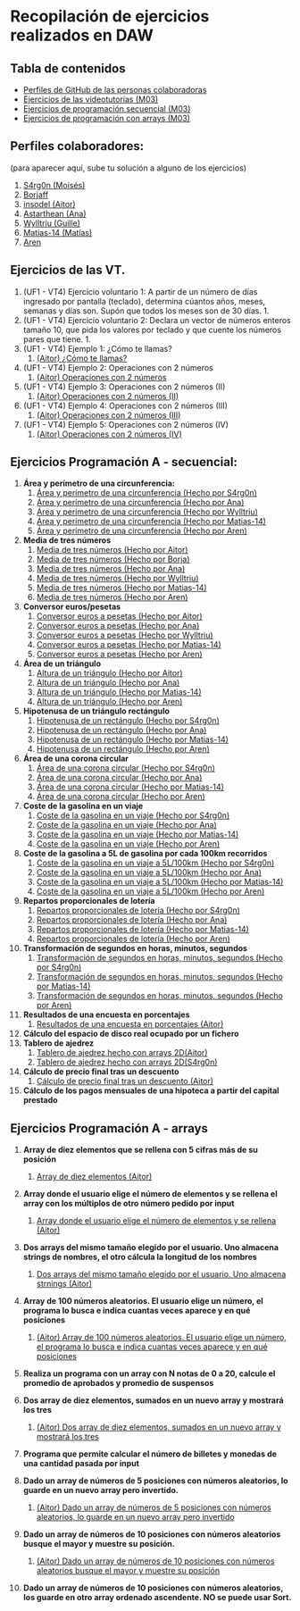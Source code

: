 # Recopilación de ejercicios realizados en DAW


## Tabla de contenidos
- [Perfiles de GitHub de las personas colaboradoras](#perfiles-colaboradores)
- [Ejercicios de las videotutorías (M03)](#ejercicios-de-las-vt)
- [Ejercicios de programación secuencial (M03)](#ejercicios-programaci%C3%B3n-a---secuencial)
- [Ejercicios de programación con arrays (M03)](#ejercicios-programaci%C3%B3n-a---arrays)


## Perfiles colaboradores: 
(para aparecer aquí, sube tu solución a alguno de los ejercicios)

1. [S4rg0n (Moisés)](https://github.com/S4rg0n)
2. [Borjaff](https://github.com/Borjaff19)
3. [insodel (Aitor)](https://github.com/insodel)
4. [Astarthean (Ana)](https://github.com/Astarthean)
5. [Wylltriu (Guille)](https://github.com/Wylltriu)
6. [Matias-14 (Matías)](https://github.com/Matias-14)
7. [Aren](https://github.com/Aren1709)

## Ejercicios de las VT.

1. (UF1 - VT4) Ejercicio voluntario 1: A partir de un número de días ingresado por pantalla (teclado), determina cúantos años, meses, semanas y días son. Supón que todos los meses son de 30 días.
    1.
2. (UF1 - VT4) Ejercicio voluntario 2: Declara un vector de números enteros tamaño 10, que pida los valores por teclado y que cuente los números pares que tiene.
    1.
3. (UF1 - VT4) Ejemplo 1: ¿Cómo te llamas?
    1. [(Aitor) ¿Cómo te llamas?](https://github.com/insodel/DAW/blob/main/M03%20-%20PROGRA/Otros/archivos%20.cs/AitorComoTeLlamas.cs)
4. (UF1 - VT4) Ejemplo 2: Operaciones con 2 números
    1. [(Aitor) Operaciones con 2 números](https://github.com/insodel/DAW/blob/main/M03%20-%20PROGRA/Otros/archivos%20.cs/AitorNumeros1.cs)
5. (UF1 - VT4) Ejemplo 3: Operaciones con 2 números (II)
    1. [(Aitor) Operaciones con 2 números (II)](https://github.com/insodel/DAW/blob/main/M03%20-%20PROGRA/Otros/archivos%20.cs/AitorNumeros2.cs)
6. (UF1 - VT4) Ejemplo 4: Operaciones con 2 números (III)
    1. [(Aitor) Operaciones con 2 números (III)](https://github.com/insodel/DAW/blob/main/M03%20-%20PROGRA/Otros/archivos%20.cs/AitorNumeros3.cs)
7. (UF1 - VT4) Ejemplo 5: Operaciones con 2 números (IV)
    1. [(Aitor) Operaciones con 2 números (IV)](https://github.com/insodel/DAW/blob/main/M03%20-%20PROGRA/Otros/archivos%20.cs/AitorNumeros4.cs)

## Ejercicios Programación A - secuencial:

1. **Área y perímetro de una circunferencia:**
    1. [Área y perímetro de una circunferencia (Hecho por S4rg0n)](https://github.com/insodel/DAW/blob/main/M03%20-%20PROGRA/Programacion%20secuencial/archivos%20.cs/1_circunferencia_S4rg0n.cs)
    2. [Área y perímetro de una circunferencia (Hecho por Ana)](https://github.com/insodel/DAW/blob/main/M03%20-%20PROGRA/Programacion%20secuencial/archivos%20.cs/areaperimetroCirculo_Ana.cs)
    3. [Área y perímetro de una circunferencia (Hecho por Wylltriu)](https://github.com/insodel/DAW/blob/main/M03%20-%20PROGRA/Programacion%20secuencial/archivos%20.cs/1_Circumferencia_Wylltriu.cs)
    4. [Área y perímetro de una circunferencia (Hecho por Matias-14)](https://github.com/insodel/DAW/blob/main/M03%20-%20PROGRA/Programacion%20secuencial/archivos%20.cs/ejercicio_1_Matias.cs)
    5. [Área y perímetro de una circunferencia (Hecho por Aren)](https://github.com/insodel/DAW/blob/main/M03%20-%20PROGRA/Programacion%20secuencial/archivos%20.cs/1.%20Calculo%20Area%20y%20Perimetro%20del%20Circulo_Aren.cs)
2. **Media de tres números**
    1. [Media de tres números (Hecho por Aitor)](https://github.com/insodel/DAW/blob/main/M03%20-%20PROGRA/Programacion%20secuencial/archivos%20.cs/media-de-tres-num.cs)
    2. [Media de tres números (Hecho por Borja)](https://github.com/insodel/DAW/blob/main/M03%20-%20PROGRA/Programacion%20secuencial/archivos%20.cs/ConversorEurospesetasBorja.cs)
    3. [Media de tres números (Hecho por Ana)](https://github.com/insodel/DAW/blob/main/M03%20-%20PROGRA/Programacion%20secuencial/archivos%20.cs/mediaNumeros_Anna.cs)
    4. [Media de tres números (Hecho por Wylltriu)](https://github.com/insodel/DAW/blob/main/M03%20-%20PROGRA/Programacion%20secuencial/archivos%20.cs/2_Media_3_valores_Wylltriu.cs)
    5. [Media de tres números (Hecho por Matias-14)](https://github.com/insodel/DAW/blob/main/M03%20-%20PROGRA/Programacion%20secuencial/archivos%20.cs/Ejercico_2_Matias.cs)
    6. [Media de tres números (Hecho por Aren)](https://github.com/insodel/DAW/blob/main/M03%20-%20PROGRA/Programacion%20secuencial/archivos%20.cs/2.%20Media%20de%20varios%20numeros_Aren.cs)
3. **Conversor euros/pesetas**
    1. [Conversor euros a pesetas (Hecho por Aitor)](https://github.com/insodel/DAW/blob/main/M03%20-%20PROGRA/Programacion%20secuencial/archivos%20.cs/conversor-euro-pesetas.cs)
    2. [Conversor euros a pesetas (Hecho por Ana)](https://github.com/insodel/DAW/blob/main/M03%20-%20PROGRA/Programacion%20secuencial/archivos%20.cs/eurosPesetas_Ana.cs)
    3. [Conversor euros a pesetas (Hecho por Wylltriu)](https://github.com/insodel/DAW/blob/main/M03%20-%20PROGRA/Programacion%20secuencial/archivos%20.cs/3_Conversor_euro_pesetas_Wylltriu.cs)
    4. [Conversor euros a pesetas (Hecho por Matias-14)](https://github.com/insodel/DAW/blob/main/M03%20-%20PROGRA/Programacion%20secuencial/archivos%20.cs/Ejercicio_3_Matias.cs)
    5. [Conversor euros a pesetas (Hecho por Aren)](https://github.com/insodel/DAW/blob/main/M03%20-%20PROGRA/Programacion%20secuencial/archivos%20.cs/3.%20De%20euros%20a%20Pesetas_Aren.cs)
4. **Área de un triángulo**
    1. [Altura de un triángulo (Hecho por Aitor)](https://github.com/insodel/DAW/blob/main/M03%20-%20PROGRA/Programacion%20secuencial/archivos%20.cs/area-triangulo.cs)
    2. [Altura de un triángulo (Hecho por Ana)](https://github.com/insodel/DAW/blob/main/M03%20-%20PROGRA/Programacion%20secuencial/archivos%20.cs/areaTriangulo_Ana.cs)
    3. [Altura de un triángulo (Hecho por Matias-14)](https://github.com/insodel/DAW/blob/main/M03%20-%20PROGRA/Programacion%20secuencial/archivos%20.cs/Ejercicio_4_Matias.cs)
    4. [Altura de un triángulo (Hecho por Aren)](https://github.com/insodel/DAW/blob/main/M03%20-%20PROGRA/Programacion%20secuencial/archivos%20.cs/4.%20Area%20de%20Triangulo_Aren.cs)
5. **Hipotenusa de un triángulo rectángulo**
    1. [Hipotenusa de un rectángulo (Hecho por S4rg0n)](https://github.com/insodel/DAW/blob/main/M03%20-%20PROGRA/Programacion%20secuencial/archivos%20.cs/5_pitagoras_S4rg0n.cs)
    2. [Hipotenusa de un rectángulo (Hecho por Ana)](https://github.com/insodel/DAW/blob/main/M03%20-%20PROGRA/Programacion%20secuencial/archivos%20.cs/hipotenusaTriangulo_Ana.cs)
    3. [Hipotenusa de un rectángulo (Hecho por Matias-14)](https://github.com/insodel/DAW/blob/main/M03%20-%20PROGRA/Programacion%20secuencial/archivos%20.cs/Ejercicio_5_Matias.cs)
    4. [Hipotenusa de un rectángulo (Hecho por Aren)](https://github.com/insodel/DAW/blob/main/M03%20-%20PROGRA/Programacion%20secuencial/archivos%20.cs/5.%20Hipotenusa%20Rectangulo_Aren.cs)
6. **Área de una corona circular**
    1. [Área de una corona circular (Hecho por S4rg0n)](https://github.com/insodel/DAW/blob/main/M03%20-%20PROGRA/Programacion%20secuencial/archivos%20.cs/6_corona_S4rg0n.cs)
    2. [Área de una corona circular (Hecho por Ana)](https://github.com/insodel/DAW/blob/main/M03%20-%20PROGRA/Programacion%20secuencial/archivos%20.cs/coronaCircular_Ana.cs)
    3. [Área de una corona circular (Hecho por Matias-14)](https://github.com/insodel/DAW/blob/main/M03%20-%20PROGRA/Programacion%20secuencial/archivos%20.cs/Ejercicio_6_Matias.cs)
    4. [Área de una corona circular (Hecho por Aren)](https://github.com/insodel/DAW/blob/main/M03%20-%20PROGRA/Programacion%20secuencial/archivos%20.cs/6.%20Area%20de%20Corona_Aren.cs)
7. **Coste de la gasolina en un viaje**
    1. [Coste de la gasolina en un viaje (Hecho por S4rg0n)](https://github.com/insodel/DAW/blob/main/M03%20-%20PROGRA/Programacion%20secuencial/archivos%20.cs/7_coste_viaje_S4rg0n.cs)
    2. [Coste de la gasolina en un viaje (Hecho por Ana)](https://github.com/insodel/DAW/blob/main/M03%20-%20PROGRA/Programacion%20secuencial/archivos%20.cs/consumoCoche_Ana.cs)
    3. [Coste de la gasolina en un viaje (Hecho por Matias-14)](https://github.com/insodel/DAW/blob/main/M03%20-%20PROGRA/Programacion%20secuencial/archivos%20.cs/Ejercicio_7_Matias.cs)
    4. [Coste de la gasolina en un viaje (Hecho por Aren)](https://github.com/insodel/DAW/blob/main/M03%20-%20PROGRA/Programacion%20secuencial/archivos%20.cs/7.%20Calculo%20de%20Consumo%20Kilometros_Aren.cs)
8. **Coste de la gasolina a 5L de gasolina por cada 100km recorridos**
    1. [Coste de la gasolina en un viaje a 5L/100km (Hecho por S4rg0n)](https://github.com/insodel/DAW/blob/main/M03%20-%20PROGRA/Programacion%20secuencial/archivos%20.cs/8_viaje5litros_S4rg0n.cs)
    2. [Coste de la gasolina en un viaje a 5L/100km (Hecho por Ana)](https://github.com/insodel/DAW/blob/main/M03%20-%20PROGRA/Programacion%20secuencial/archivos%20.cs/consumoCoche2.cs)
    3. [Coste de la gasolina en un viaje a 5L/100km (Hecho por Matias-14)](https://github.com/insodel/DAW/blob/main/M03%20-%20PROGRA/Programacion%20secuencial/archivos%20.cs/Ejercicio_8_Matias.cs)
    4. [Coste de la gasolina en un viaje a 5L/100km (Hecho por Aren)](https://github.com/insodel/DAW/blob/main/M03%20-%20PROGRA/Programacion%20secuencial/archivos%20.cs/8.%20Calculo%20Consumo%20KM%20Fijo_Aren.cs)
9. **Repartos proporcionales de lotería**
    1. [Repartos proporcionales de lotería (Hecho por S4rg0n)](https://github.com/insodel/DAW/blob/main/M03%20-%20PROGRA/Programacion%20secuencial/archivos%20.cs/9_Reparto_loteria_S4rg0n.cs)
    2. [Repartos proporcionales de lotería (Hecho por Ana)](https://github.com/insodel/DAW/blob/main/M03%20-%20PROGRA/Programacion%20secuencial/archivos%20.cs/sorteoLoteria_Ana.cs)
    3. [Repartos proporcionales de lotería (Hecho por Matias-14)](https://github.com/insodel/DAW/blob/main/M03%20-%20PROGRA/Programacion%20secuencial/archivos%20.cs/Ejercicio_9_Matias.cs)
    4. [Repartos proporcionales de lotería (Hecho por Aren)](https://github.com/insodel/DAW/blob/main/M03%20-%20PROGRA/Programacion%20secuencial/archivos%20.cs/9.%20Loteria%20Directamente%20Proporcional_Aren.cs)
10. **Transformación de segundos en horas, minutos, segundos**
    1. [Transformación de segundos en horas, minutos, segundos (Hecho por S4rg0n)](https://github.com/insodel/DAW/blob/main/M03%20-%20PROGRA/Programacion%20secuencial/archivos%20.cs/10_TransformacionTienpo.cs)
    2. [Transformación de segundos en horas, minutos, segundos (Hecho por Matias-14)](https://github.com/insodel/DAW/blob/main/M03%20-%20PROGRA/Programacion%20secuencial/archivos%20.cs/Ejercicio_10_Matias.cs)
    3. [Transformación de segundos en horas, minutos, segundos (Hecho por Aren)](https://github.com/insodel/DAW/blob/main/M03%20-%20PROGRA/Programacion%20secuencial/archivos%20.cs/10.%20Segundos%20en%20Dias%2Choras.._Aren.cs)
11. **Resultados de una encuesta en porcentajes**
    1. [Resultados de una encuesta en porcentajes (Aitor)](https://github.com/insodel/DAW/blob/main/M03%20-%20PROGRA/Programacion%20secuencial/archivos%20.cs/programacionsecAitorej11.cs)
12. **Cálculo del espacio de disco real ocupado por un fichero**
13. **Tablero de ajedrez**
    1. [Tablero de ajedrez hecho con arrays 2D(Aitor)](https://github.com/insodel/DAW/blob/main/M03%20-%20PROGRA/Programacion%20secuencial/archivos%20.cs/progamacionsecAitor13.cs)
    2. [Tablero de ajedrez hecho con arrays 2D(S4rg0n)](https://github.com/insodel/DAW/blob/main/M03%20-%20PROGRA/Programacion%20secuencial/archivos%20.cs/13_Ajedrez.cs)
14. **Cálculo de precio final tras un descuento**
    1. [Cálculo de precio final tras un descuento (Aitor)](https://github.com/insodel/DAW/blob/main/M03%20-%20PROGRA/Programacion%20secuencial/archivos%20.cs/progamacionsecAitor14.cs)
15. **Cálculo de los pagos mensuales de una hipoteca a partir del capital prestado**


## Ejercicios Programación A - arrays

1. **Array de diez elementos que se rellena con 5 cifras más de su posición**
    1. [Array de diez elementos (Aitor)](https://github.com/insodel/DAW/blob/main/M03%20-%20PROGRA/Programaci%C3%B3n%20de%20arrays/archivos%20.cs/arrays-6-aitor.cs)
    
2. **Array donde el usuario elige el número de elementos y se rellena el array con los múltiplos de otro número pedido por input**
    1. [Array donde el usuario elige el número de elementos y se rellena (Aitor)](https://github.com/insodel/DAW/blob/main/M03%20-%20PROGRA/Programaci%C3%B3n%20de%20arrays/archivos%20.cs/progamacionarraysAitor2.cs)
    
3. **Dos arrays del mismo tamaño elegido por el usuario. Uno almacena strings de nombres, el otro cálcula la longitud de los nombres**
    1. [Dos arrays del mismo tamaño elegido por el usuario. Uno almacena strnings (Aitor)](https://github.com/insodel/DAW/blob/main/M03%20-%20PROGRA/Programaci%C3%B3n%20de%20arrays/archivos%20.cs/arrays3aitor.cs)
    
4. **Array de 100 números aleatorios. El usuario elige un número, el programa lo busca e indica cuantas veces aparece y en qué posiciones**
    1. [(Aitor) Array de 100 números aleatorios. El usuario elige un número, el programa lo busca e indica cuantas veces aparece y en qué posiciones](https://github.com/insodel/DAW/blob/main/M03%20-%20PROGRA/Programaci%C3%B3n%20de%20arrays/archivos%20.cs/4arraysAitor.cs)
    
5. **Realiza un programa con un array con N notas de 0 a 20, calcule el promedio de aprobados y promedio de suspensos**

6. **Dos array de diez elementos, sumados en un nuevo array y mostrará los tres**
    1. [(Aitor) Dos array de diez elementos, sumados en un nuevo array y mostrará los tres](https://github.com/insodel/DAW/blob/main/M03%20-%20PROGRA/Programaci%C3%B3n%20de%20arrays/archivos%20.cs/6arraysAitor.cs)
    
7. **Programa que permite calcular el número de billetes y monedas de una cantidad pasada por input**

8. **Dado un array de números de 5 posiciones con números aleatorios, lo guarde en un nuevo array pero invertido.**
    1. [(Aitor) Dado un array de números de 5 posiciones con números aleatorios, lo guarde en un nuevo array pero invertido](https://github.com/insodel/DAW/blob/main/M03%20-%20PROGRA/Programaci%C3%B3n%20de%20arrays/archivos%20.cs/8arrays.cs)
9. **Dado un array de números de 10 posiciones con números aleatorios busque el mayor y muestre su posición.**
    1. [(Aitor) Dado un array de números de 10 posiciones con números aleatorios busque el mayor y muestre su posición](https://github.com/insodel/DAW/blob/main/M03%20-%20PROGRA/Programaci%C3%B3n%20de%20arrays/archivos%20.cs/9arraysAItor.cs)
    
10. **Dado un array de números de 10 posiciones con números aleatorios, los guarde en otro array ordenado ascendente. NO se puede usar Sort.**
